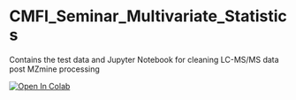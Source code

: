 # CMFI_Seminar_Multivariate_Statistics
Contains the test data and Jupyter Notebook for cleaning LC-MS/MS data post MZmine processing

[![Open In Colab](https://colab.research.google.com/assets/colab-badge.svg)](https://colab.research.google.com/github/Functional-Metabolomics-Lab/CMFI_Seminar_Multivariate_Statistics/blob/main/)


